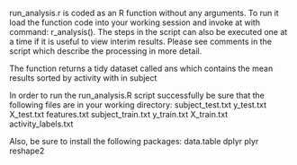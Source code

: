 run_analysis.r is coded as an R function without any arguments. To run it load the 
function code into your working session and invoke at with command:
r_analysis(). The steps in the script can also be executed one at a time if it is useful
to view interim results. Please see comments in the script which describe the processing
in more detail.

The function returns a tidy dataset called ans which contains the mean results sorted by 
activity with in subject

In order to run the run_analysis.R script successfully be sure that the following files
are in your working directory:
subject_test.txt
y_test.txt
X_test.txt
features.txt
subject_train.txt
y_train.txt
X_train.txt
activity_labels.txt

Also, be sure to install the following packages:
data.table
dplyr
plyr
reshape2
